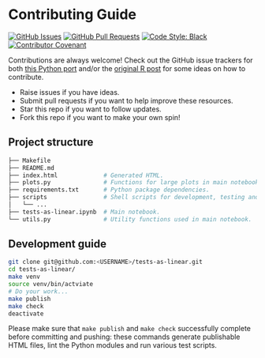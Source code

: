 # Contributing Guide

[![GitHub Issues](https://img.shields.io/github/issues/eigenfoo/tests-as-linear.svg)](https://github.com/eigenfoo/tests-as-linear/issues)
[![GitHub Pull Requests](https://img.shields.io/github/issues-pr/eigenfoo/tests-as-linear.svg)](https://github.com/eigenfoo/tests-as-linear/pulls)
[![Code Style: Black](https://img.shields.io/badge/code%20style-black-000000.svg)](https://github.com/python/black)
[![Contributor Covenant](https://img.shields.io/badge/Contributor%20Covenant-v1.4%20adopted-ff69b4.svg)](https://github.com/eigenfoo/tests-as-linear/blob/master/CODE_OF_CONDUCT.md)

Contributions are always welcome! Check out the GitHub issue trackers for both
[this Python port](https://github.com/eigenfoo/tests-as-linear/issues) and/or
the [original R post](https://github.com/lindeloev/tests-as-linear/issues) for
some ideas on how to contribute.

- Raise issues if you have ideas.
- Submit pull requests if you want to help improve these resources.
- Star this repo if you want to follow updates.
- Fork this repo if you want to make your own spin!

## Project structure

```bash
├── Makefile
├── README.md
├── index.html             # Generated HTML.
├── plots.py               # Functions for large plots in main notebook.
├── requirements.txt       # Python package dependencies.
├── scripts                # Shell scripts for development, testing and deployment.
│   └── ...
├── tests-as-linear.ipynb  # Main notebook.
└── utils.py               # Utility functions used in main notebook.
```

## Development guide

```bash
git clone git@github.com:<USERNAME>/tests-as-linear.git
cd tests-as-linear/
make venv
source venv/bin/actviate
# Do your work...
make publish
make check
deactivate
```

Please make sure that `make publish` and `make check` successfully complete
before committing and pushing: these commands generate publishable HTML files,
lint the Python modules and run various test scripts.
